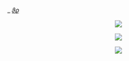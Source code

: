  _ [𝜗](https://www.tumblr.com/herrscherofmemories)[𝜚](https://www.tumblr.com/98-0)  <p align="center"> 
 ![](https://64.media.tumblr.com/598abff6c89c3e1c0f26deac9eef477d/97b51e36be483cf5-fb/s400x600/39f260a4415d0259e7258465c4b6aec3bc7b5e2e.pnj) <p align="center">
![](https://64.media.tumblr.com/b55e2709de0d358ddb32f22820591e14/b07a7472da7b9b74-1b/s400x600/39701ffbd7f0018732e41de6439981f8b28e8a9d.pnj) <p align="center">
![](https://64.media.tumblr.com/0ed57c6378363a2251ade65deea57b4c/97b51e36be483cf5-ee/s400x600/7abfb548bfde8b7aa5c9d3eb12ea567d0fbef9bb.pnj)
